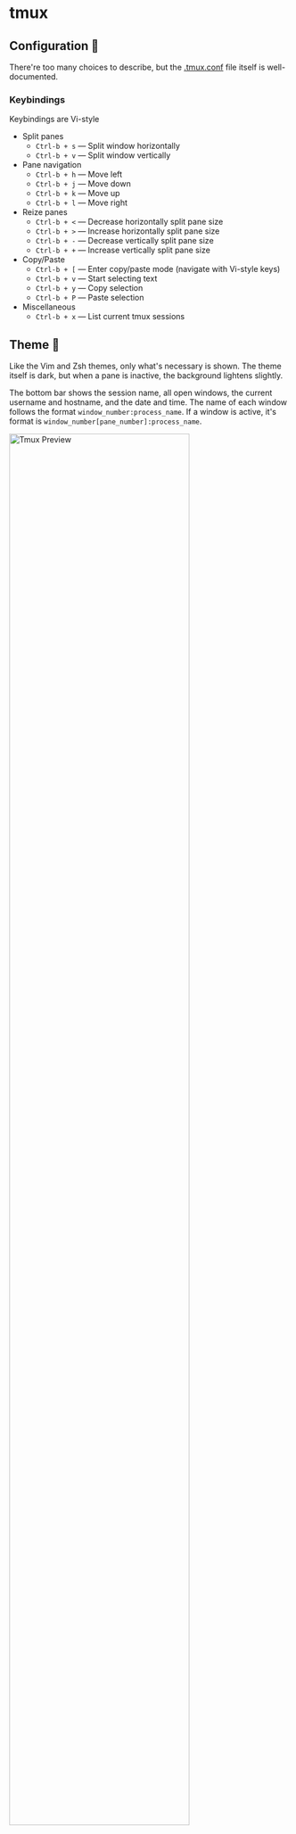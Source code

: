 # tmux
## Configuration 🧩
There're too many choices to describe, but the [.tmux.conf](tmux.conf) file itself is well-documented.

### Keybindings
Keybindings are Vi-style
- Split panes
    - `Ctrl-b + s` — Split window horizontally 
    - `Ctrl-b + v` — Split window vertically 
- Pane navigation
    - `Ctrl-b + h` — Move left
    - `Ctrl-b + j` — Move down
    - `Ctrl-b + k` — Move up
    - `Ctrl-b + l` — Move right
- Reize panes
    - `Ctrl-b + <` — Decrease horizontally split pane size
    - `Ctrl-b + >` — Increase horizontally split pane size
    - `Ctrl-b + -` — Decrease vertically split pane size
    - `Ctrl-b + +` — Increase vertically split pane size
- Copy/Paste
    - `Ctrl-b + [` — Enter copy/paste mode (navigate with Vi-style keys)
    - `Ctrl-b + v` — Start selecting text
    - `Ctrl-b + y` — Copy selection
    - `Ctrl-b + P` — Paste selection
- Miscellaneous
    - `Ctrl-b + x` — List current tmux sessions

## Theme 🎨
Like the Vim and Zsh themes, only what's necessary is shown. The theme itself is dark, but when a pane is inactive, the background lightens slightly.

The bottom bar shows the session name, all open windows, the current username and hostname, and the date and time. The name of each window follows the format `window_number:process_name`. If a window is active, it's format is `window_number[pane_number]:process_name`.

<img src="../assets/TmuxPreview.png" alt="Tmux Preview" width="80%"/>
